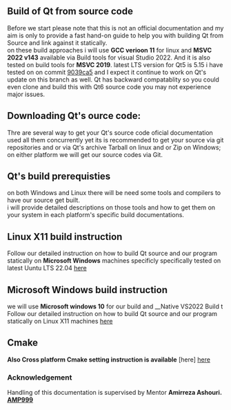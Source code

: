 ## Build of Qt from source code   
Before we start please note that this is not an official documentation and my aim is only to provide a fast hand-on guide 
to help you with building Qt from Source and link against it statically.  
on these build approaches i will use __GCC verioon 11__ for linux and __MSVC 2022 v143__ available via Build tools for visual Studio 2022. And it is also tested on build tools for __MSVC 2019__.
latest LTS version for Qt5 is 5.15 i have tested on on commit [9039ca5](https://github.com/qt/qt5/commit/9039ca53a3dac14415cea435083bb96f0acdb3d8) and I expect it continue to work on Qt's update on this branch as well. Qt has backward compatablity so you could even clone and build this with Qt6 source code you may not experience major issues.  

## Downloading Qt's ource code:
Thre are several way to get your Qt's source code oficial documentation used all them concurrently yet its is recommended to get your source via git repositories and or via Qt's archive Tarball on linux and or Zip on Windows;
on either platform we will get our source codes via Git.

## Qt's build prerequisties  
on both Windows and Linux there will be need some tools and compilers to have our source get built.  
i will provide detailed descriptions on those tools and how to get them on your system in each platform's specific build documentations.  

## Linux X11 build instruction
Follow our detailed instruction on how to build Qt source and our program statically
on __Microsoft Windows__ machines specificly specifically tested on latest Uuntu LTS 22.04 [here](https://github.com/babakhajizadeh/todoList/blob/documentation/docs/LINUX_DOC.md)

## Microsoft Windows build instruction
we will use __Microsoft windows 10__ for our build and __Native VS2022 Build t
Follow our detailed instruction on how to build Qt source and our program statically
on Linux X11 machines [here](https://github.com/babakhajizadeh/todoList/blob/documentation/docs/WIN_DOC.md)

## Cmake
__Also Cross platform Cmake setting instruction is available__ [here] [here](https://github.com/babakhajizadeh/todoList/blob/documentation/docs/CMAKE_DOC.md)  

### Acknowledgement
Handling of this documentation is supervised by Mentor __Amirreza Ashouri. [AMP999](https://github.com/AMP999)__ 